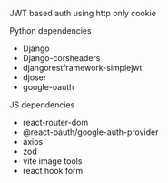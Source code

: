 JWT based auth using http only cookie

Python dependencies

- Django
- Django-corsheaders
- djangorestframework-simplejwt
- djoser
- google-oauth

JS dependencies

- react-router-dom
- @react-oauth/google-auth-provider
- axios
- zod
- vite image tools
- react hook form
